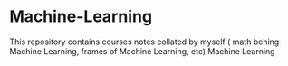 # Machine-Learning
This repository contains courses notes collated by myself ( math behing Machine Learning, frames of Machine Learning, etc) Machine Learning
